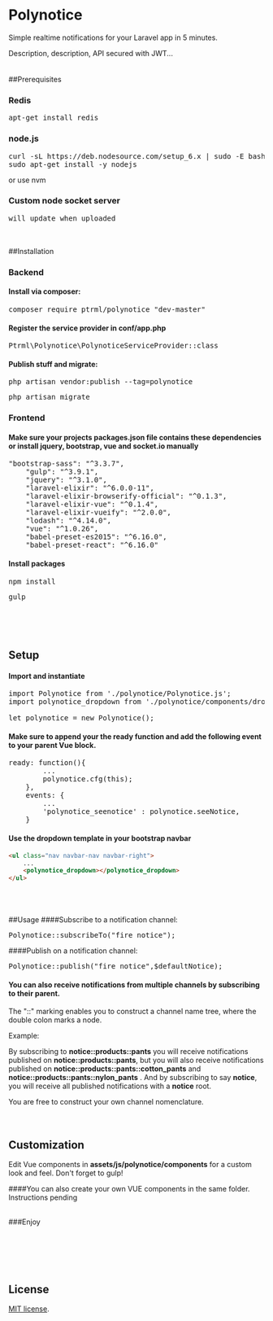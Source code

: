 # Polynotice
Simple realtime notifications for your Laravel app in 5 minutes. 

Description, description, API secured with JWT...
<br><br><br>
##Prerequisites

### Redis
<pre>apt-get install redis</pre>
### node.js
<pre>curl -sL https://deb.nodesource.com/setup_6.x | sudo -E bash -
sudo apt-get install -y nodejs</pre>
or use nvm
### Custom node socket server
<pre>will update when uploaded</pre>
<br><br>
##Installation
### Backend
#### Install via composer:
<pre>composer require ptrml/polynotice "dev-master"</pre>

#### Register the service provider in <b>conf/app.php</b>
<pre>Ptrml\Polynotice\PolynoticeServiceProvider::class</pre>

#### Publish stuff and migrate:
<pre>php artisan vendor:publish --tag=polynotice</pre>
<pre>php artisan migrate</pre>

### Frontend
#### Make sure your projects <b>packages.json</b> file contains these dependencies or install jquery, bootstrap, vue and socket.io manually
<pre>"bootstrap-sass": "^3.3.7",
    "gulp": "^3.9.1",
    "jquery": "^3.1.0",
    "laravel-elixir": "^6.0.0-11",
    "laravel-elixir-browserify-official": "^0.1.3",
    "laravel-elixir-vue": "^0.1.4",
    "laravel-elixir-vueify": "^2.0.0",
    "lodash": "^4.14.0",
    "vue": "^1.0.26",
    "babel-preset-es2015": "^6.16.0",
    "babel-preset-react": "^6.16.0"</pre>
    
    
#### Install packages
  <pre>npm install</pre>
  <pre>gulp</pre>
<br><br><br>
## Setup
#### Import and instantiate
<pre>import Polynotice from './polynotice/Polynotice.js';
import polynotice_dropdown from './polynotice/components/dropdown.vue';

let polynotice = new Polynotice();</pre>
#### Make sure to append your the ready function and add the following event to your parent Vue block.
<pre>ready: function(){
        ...
        polynotice.cfg(this);
    },
    events: {
        ...
        'polynotice_seenotice' : polynotice.seeNotice,
    }</pre>

#### Use the dropdown template in your bootstrap navbar
```html
<ul class="nav navbar-nav navbar-right">
    ...
    <polynotice_dropdown></polynotice_dropdown>
</ul>
```

<br><br><br>
##Usage
####Subscribe to a notification channel:
<pre>Polynotice::subscribeTo("fire_notice");</pre>
####Publish on a notification channel:
<pre>Polynotice::publish("fire_notice",$defaultNotice);</pre>

#### You can also receive notifications from multiple channels by subscribing to their parent.
The "::" marking enables you to construct a channel name tree, where the double colon marks a node.


Example:

By subscribing to <b>notice::products::pants</b> you will receive notifications published on <b>notice::products::pants</b>, but you will also receive notifications published on <b>notice::products::pants::cotton_pants</b> and <b>notice::products::pants::nylon_pants</b> . And by subscribing to say <b>notice</b>, you will receive all published notifications with a <b>notice</b> root.

You are free to construct your own channel nomenclature.
<br><br><br>
## Customization
Edit Vue components in <b>assets/js/polynotice/components</b> for a custom look and feel. 
Don't forget to gulp!

####You can also create your own VUE components in the same folder.
Instructions pending



<br>
###Enjoy

<br><br><br><br>
## License

[MIT license](http://opensource.org/licenses/MIT).
